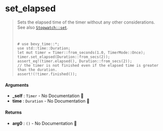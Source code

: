 # set\_elapsed

>  Sets the elapsed time of the timer without any other considerations.
>  See also [`Stopwatch::set`](Stopwatch::set).
>  #
>  ```
>  # use bevy_time::*;
>  use std::time::Duration;
>  let mut timer = Timer::from_seconds(1.0, TimerMode::Once);
>  timer.set_elapsed(Duration::from_secs(2));
>  assert_eq!(timer.elapsed(), Duration::from_secs(2));
>  // the timer is not finished even if the elapsed time is greater than the duration.
>  assert!(!timer.finished());
>  ```

#### Arguments

- **\_self** : `Timer` \- No Documentation 🚧
- **time** : `Duration` \- No Documentation 🚧

#### Returns

- **arg0** : `()` \- No Documentation 🚧